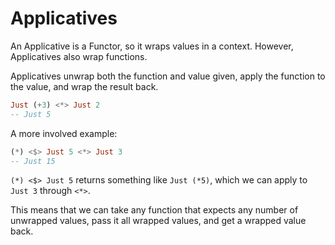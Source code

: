 # Applicatives

An Applicative is a Functor, so it wraps values in a context. However, Applicatives also wrap functions.

Applicatives unwrap both the function and value given, apply the function to the value, and wrap the result back.

```haskell
Just (+3) <*> Just 2
-- Just 5
```

A more involved example:

```haskell
(*) <$> Just 5 <*> Just 3
-- Just 15
```

`(*) <$> Just 5` returns something like `Just (*5)`, which we can apply to `Just 3` through `<*>`.

This means that we can take any function that expects any number of unwrapped values, pass it all wrapped values, and get a wrapped value back.
